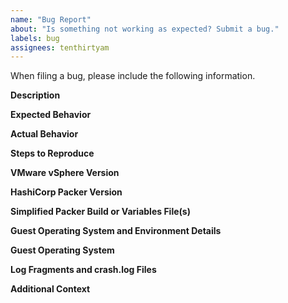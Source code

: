 ```yaml
---
name: "Bug Report"
about: "Is something not working as expected? Submit a bug."
labels: bug
assignees: tenthirtyam
---
```


When filing a bug, please include the following information. 

<!--
    Any example text in this template may be deleted.
-->

**Description**

<!--
    Please provide a clear and concise description of the issue you are experiencing.
-->

**Expected Behavior**

<!--
    What is it you expected to happen? 
    This should be a description of how the functionality you tried to use is supposed to work.
-->

**Actual Behavior**

<!--
    What actually happened that's different from the expected behavior?
-->

**Steps to Reproduce**

<!--
    Please provide the steps to reproduce the issue.
-->

**VMware vSphere Version**

<!--
    Please provide the VMware vSphere version.
-->

**HashiCorp Packer Version**

<!--
    Please provide the results from `packer version`.
-->

**Simplified Packer Build or Variables File(s)**

<!--
    Please provided a simplified view of the build or variable file(s).

    If the files are longer than a few dozen lines, please include the URL to the [Gist](https://gist.github.com/) of the log or use the [GitHub detailed format](https://gist.github.com/ericclemmons/b146fe5da72ca1f706b2ef72a20ac39d) instead of posting it directly in the issue.
-->

**Guest Operating System and Environment Details**

<!--
    Please add any information you can provide about the environment.
-->

**Guest Operating System**

<!--
    Please add any information you can provide about the guest operating system.
-->

**Log Fragments and crash.log Files**

<!--
    Please include appropriate log fragments. 

    If the log is longer than a few dozen lines, please include the URL to the [Gist](https://gist.github.com/) of the log or use the [GitHub detailed format](https://gist.github.com/ericclemmons/b146fe5da72ca1f706b2ef72a20ac39d) instead of posting it directly in the issue.

    Set the env var `PACKER_LOG=1` for maximum log detail.
-->

**Additional Context**

<!--
  NOTE: Please provide a code repository, gist, code snippet, sample files, screenshots, or anything else you think will aid in reproducing the issue.
-->
